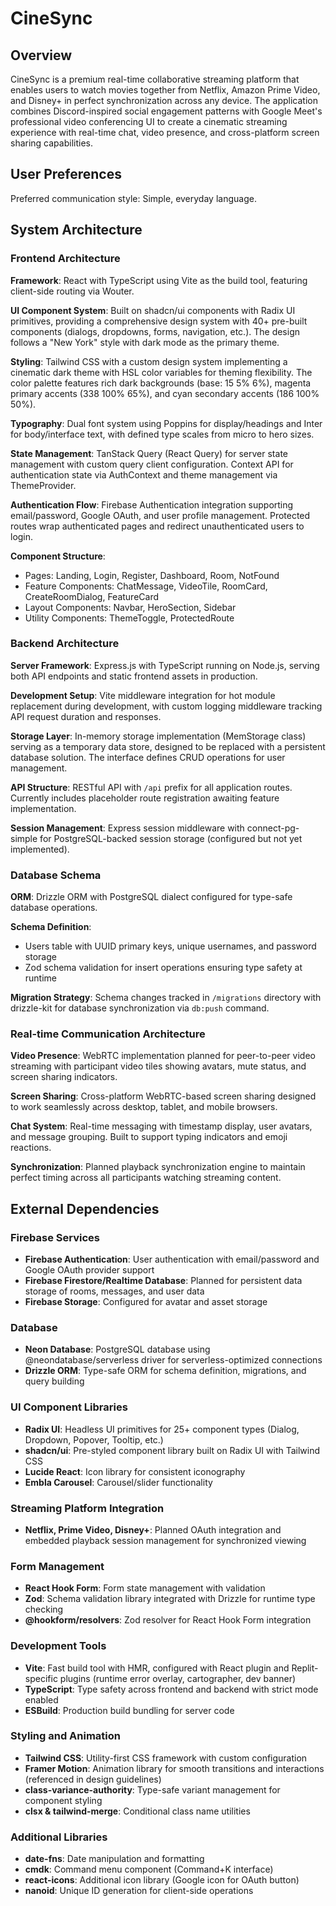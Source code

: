 # CineSync

## Overview

CineSync is a premium real-time collaborative streaming platform that enables users to watch movies together from Netflix, Amazon Prime Video, and Disney+ in perfect synchronization across any device. The application combines Discord-inspired social engagement patterns with Google Meet's professional video conferencing UI to create a cinematic streaming experience with real-time chat, video presence, and cross-platform screen sharing capabilities.

## User Preferences

Preferred communication style: Simple, everyday language.

## System Architecture

### Frontend Architecture

**Framework**: React with TypeScript using Vite as the build tool, featuring client-side routing via Wouter.

**UI Component System**: Built on shadcn/ui components with Radix UI primitives, providing a comprehensive design system with 40+ pre-built components (dialogs, dropdowns, forms, navigation, etc.). The design follows a "New York" style with dark mode as the primary theme.

**Styling**: Tailwind CSS with a custom design system implementing a cinematic dark theme with HSL color variables for theming flexibility. The color palette features rich dark backgrounds (base: 15 5% 6%), magenta primary accents (338 100% 65%), and cyan secondary accents (186 100% 50%).

**Typography**: Dual font system using Poppins for display/headings and Inter for body/interface text, with defined type scales from micro to hero sizes.

**State Management**: TanStack Query (React Query) for server state management with custom query client configuration. Context API for authentication state via AuthContext and theme management via ThemeProvider.

**Authentication Flow**: Firebase Authentication integration supporting email/password, Google OAuth, and user profile management. Protected routes wrap authenticated pages and redirect unauthenticated users to login.

**Component Structure**: 
- Pages: Landing, Login, Register, Dashboard, Room, NotFound
- Feature Components: ChatMessage, VideoTile, RoomCard, CreateRoomDialog, FeatureCard
- Layout Components: Navbar, HeroSection, Sidebar
- Utility Components: ThemeToggle, ProtectedRoute

### Backend Architecture

**Server Framework**: Express.js with TypeScript running on Node.js, serving both API endpoints and static frontend assets in production.

**Development Setup**: Vite middleware integration for hot module replacement during development, with custom logging middleware tracking API request duration and responses.

**Storage Layer**: In-memory storage implementation (MemStorage class) serving as a temporary data store, designed to be replaced with a persistent database solution. The interface defines CRUD operations for user management.

**API Structure**: RESTful API with `/api` prefix for all application routes. Currently includes placeholder route registration awaiting feature implementation.

**Session Management**: Express session middleware with connect-pg-simple for PostgreSQL-backed session storage (configured but not yet implemented).

### Database Schema

**ORM**: Drizzle ORM with PostgreSQL dialect configured for type-safe database operations.

**Schema Definition**: 
- Users table with UUID primary keys, unique usernames, and password storage
- Zod schema validation for insert operations ensuring type safety at runtime

**Migration Strategy**: Schema changes tracked in `/migrations` directory with drizzle-kit for database synchronization via `db:push` command.

### Real-time Communication Architecture

**Video Presence**: WebRTC implementation planned for peer-to-peer video streaming with participant video tiles showing avatars, mute status, and screen sharing indicators.

**Screen Sharing**: Cross-platform WebRTC-based screen sharing designed to work seamlessly across desktop, tablet, and mobile browsers.

**Chat System**: Real-time messaging with timestamp display, user avatars, and message grouping. Built to support typing indicators and emoji reactions.

**Synchronization**: Planned playback synchronization engine to maintain perfect timing across all participants watching streaming content.

## External Dependencies

### Firebase Services
- **Firebase Authentication**: User authentication with email/password and Google OAuth provider support
- **Firebase Firestore/Realtime Database**: Planned for persistent data storage of rooms, messages, and user data
- **Firebase Storage**: Configured for avatar and asset storage

### Database
- **Neon Database**: PostgreSQL database using @neondatabase/serverless driver for serverless-optimized connections
- **Drizzle ORM**: Type-safe ORM for schema definition, migrations, and query building

### UI Component Libraries
- **Radix UI**: Headless UI primitives for 25+ component types (Dialog, Dropdown, Popover, Tooltip, etc.)
- **shadcn/ui**: Pre-styled component library built on Radix UI with Tailwind CSS
- **Lucide React**: Icon library for consistent iconography
- **Embla Carousel**: Carousel/slider functionality

### Streaming Platform Integration
- **Netflix, Prime Video, Disney+**: Planned OAuth integration and embedded playback session management for synchronized viewing

### Form Management
- **React Hook Form**: Form state management with validation
- **Zod**: Schema validation library integrated with Drizzle for runtime type checking
- **@hookform/resolvers**: Zod resolver for React Hook Form integration

### Development Tools
- **Vite**: Fast build tool with HMR, configured with React plugin and Replit-specific plugins (runtime error overlay, cartographer, dev banner)
- **TypeScript**: Type safety across frontend and backend with strict mode enabled
- **ESBuild**: Production build bundling for server code

### Styling and Animation
- **Tailwind CSS**: Utility-first CSS framework with custom configuration
- **Framer Motion**: Animation library for smooth transitions and interactions (referenced in design guidelines)
- **class-variance-authority**: Type-safe variant management for component styling
- **clsx & tailwind-merge**: Conditional class name utilities

### Additional Libraries
- **date-fns**: Date manipulation and formatting
- **cmdk**: Command menu component (Command+K interface)
- **react-icons**: Additional icon library (Google icon for OAuth button)
- **nanoid**: Unique ID generation for client-side operations